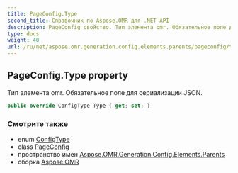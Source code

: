```yaml
---
title: PageConfig.Type
second_title: Справочник по Aspose.OMR для .NET API
description: PageConfig свойство. Тип элемента omr. Обязательное поле для сериализации JSON.
type: docs
weight: 40
url: /ru/net/aspose.omr.generation.config.elements.parents/pageconfig/type/
---
```

## PageConfig.Type property

Тип элемента omr. Обязательное поле для сериализации JSON.

```csharp
public override ConfigType Type { get; set; }
```

### Смотрите также

* enum [ConfigType](../../../aspose.omr.generation.config.enums/configtype/)
* class [PageConfig](../)
* пространство имен [Aspose.OMR.Generation.Config.Elements.Parents](../../pageconfig/)
* сборка [Aspose.OMR](../../../)


